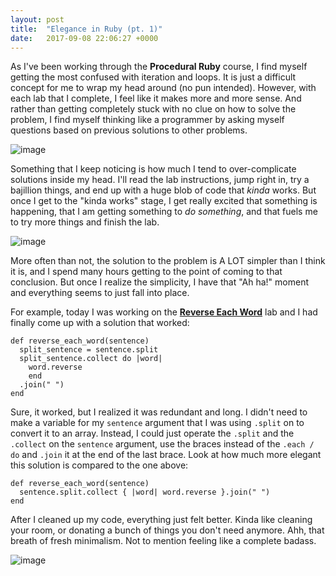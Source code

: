 ```yaml
---
layout: post
title:  "Elegance in Ruby (pt. 1)"
date:   2017-09-08 22:06:27 +0000
---
```



As I've been working through the **Procedural Ruby** course, I find myself getting the most confused with iteration and loops. It is just a difficult concept for me to wrap my head around (no pun intended). However, with each lab that I complete, I feel like it makes more and more sense. And rather than getting completely stuck with no clue on how to solve the problem, I find myself thinking like a programmer by asking myself questions based on previous solutions to other problems.

<img src="https://media.giphy.com/media/QMJhOD0obsiPe/giphy.gif" style="min-width: 300px; max-width: 300px;" alt="image" class="img-responsive">

Something that I keep noticing is how much I tend to over-complicate solutions inside my head. I'll read the lab instructions, jump right in, try a bajillion things, and end up with a huge blob of code that *kinda* works. But once I get to the "kinda works" stage, I get really excited that something is happening, that I am getting something to *do something*, and that fuels me to try more things and finish the lab.

<img src="https://media.giphy.com/media/DFqYLyMGpZ42c/giphy.gif" style="min-width: 300px; max-width: 300px;" alt="image" class="img-responsive">

More often than not, the solution to the problem is A LOT simpler than I think it is, and I spend many hours getting to the point of coming to that conclusion. But once I realize the simplicity, I have that "Ah ha!" moment and everything seems to just fall into place.

For example, today I was working on the [**Reverse Each Word**](https://learn.co/lessons/reverse-each-word) lab and I had finally come up with a solution that worked:

```
def reverse_each_word(sentence)
  split_sentence = sentence.split
  split_sentence.collect do |word|
    word.reverse
	end
  .join(" ")
end
```

Sure, it worked, but I realized it was redundant and long. I didn't need to make a variable for my `sentence` argument that I was using `.split` on to convert it to an array. Instead, I could just operate the `.split` and the `.collect` on the `sentence` argument, use the braces instead of the `.each / do` and `.join` it at the end of the last brace. Look at how much more elegant this solution is compared to the one above:

```
def reverse_each_word(sentence)
  sentence.split.collect { |word| word.reverse }.join(" ")
end
```

After I cleaned up my code, everything just felt better. Kinda like cleaning your room, or donating a bunch of things you don't need anymore. Ahh, that breath of fresh minimalism. Not to mention feeling like a complete badass.

<img src="https://media.giphy.com/media/BdKgExSCWg9TG/giphy.gif" style="min-width: 300px; max-width: 300px;" alt="image" class="img-responsive">
